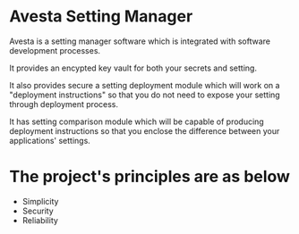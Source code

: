 # Avesta Setting Manager
Avesta is a setting manager software which is integrated with software development processes.

It provides an encypted key vault for both your secrets and setting.

It also provides secure a setting deployment module which will work on a "deployment instructions" so that you do not need to expose your setting through deployment process.

It has setting comparison module which will be capable of producing deployment instructions so that you enclose the difference between your applications' settings.


# The project's principles are as below
* Simplicity
* Security
* Reliability
